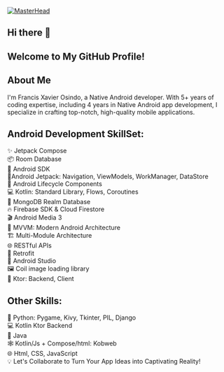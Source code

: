 [![MasterHead](https://miro.medium.com/v2/resize:fit:3840/format:webp/1*zy5IG2inEQSqeWyPJ7vo-g.gif)](https://osindoxavier.io)

<h2>Hi there 👋<h2/>
Welcome to My GitHub Profile!

## About Me
I'm Francis Xavier Osindo, a Native Android developer. With 5+ years of coding expertise, including 4 years in Native Android app development, I specialize in crafting top-notch, high-quality mobile applications.

## Android Development SkillSet:
✨ Jetpack Compose\
📦 Room Database\
🤖 Android SDK\
🚀Android Jetpack: Navigation, ViewModels, WorkManager, DataStore\
🏡 Android Lifecycle Components\
💻 Kotlin: Standard Library, Flows, Coroutines\
📡 MongoDB Realm Database\
🔥 Firebase SDK & Cloud Firestore\
🎬 Android Media 3\
🧬 MVVM: Modern Android Architecture\
🏗 Multi-Module Architecture\
🌐 RESTful APIs\
🔄 Retrofit\
🧰 Android Studio\
🖼️ Coil image loading library\
🧨 Ktor: Backend, Client
## Other Skills:
🐍 Python: Pygame, Kivy, Tkinter, PIL, Django\
💻 Kotlin Ktor Backend\
🍵 Java\
🕸️ Kotlin/Js + Compose/html: Kobweb\
🌐 Html, CSS, JavaScript\
💡 Let's Collaborate to Turn Your App Ideas into Captivating Reality!
